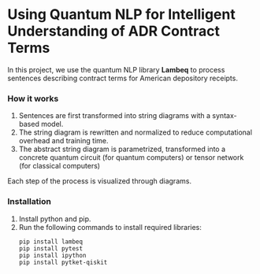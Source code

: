 # Using Quantum NLP for Intelligent Understanding of ADR Contract Terms

In this project, we use the quantum NLP library **Lambeq** to process sentences describing contract terms for American depository receipts.

### How it works

1. Sentences are first transformed into string diagrams with a syntax-based model.
2. The string diagram is rewritten and normalized to reduce computational overhead and training time.
3. The abstract string diagram is parametrized, transformed into a concrete quantum circuit (for quantum computers) or tensor network (for classical computers)

Each step of the process is visualized through diagrams. 

### Installation

1. Install python and pip. 
2. Run the following commands to install required libraries:
    ```
    pip install lambeq
    pip install pytest
    pip install ipython
    pip install pytket-qiskit
    ```